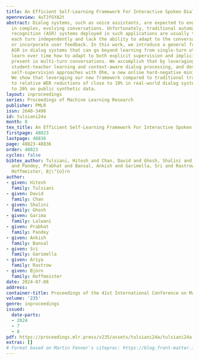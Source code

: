 ```yaml
---
title: An Efficient Self-Learning Framework For Interactive Spoken Dialog Systems
openreview: 4uTJfGYA2t
abstract: Dialog systems, such as voice assistants, are expected to engage with users
  in complex, evolving conversations. Unfortunately, traditional automatic speech
  recognition (ASR) systems deployed in such applications are usually trained to recognize
  each turn independently and lack the ability to adapt to the conversational context
  or incorporate user feedback. In this work, we introduce a general framework for
  ASR in dialog systems that can go beyond learning from single-turn utterances and
  learn over time how to adapt to both explicit supervision and implicit user feedback
  present in multi-turn conversations. We accomplish that by leveraging advances in
  student-teacher learning and context-aware dialog processing, and designing contrastive
  self-supervision approaches with Ohm, a new online hard-negative mining approach.
  We show that leveraging our new framework compared to traditional training leads
  to relative WER reductions of close to 10% in real-world dialog systems, and up
  to 26% on public synthetic data.
layout: inproceedings
series: Proceedings of Machine Learning Research
publisher: PMLR
issn: 2640-3498
id: tulsiani24a
month: 0
tex_title: An Efficient Self-Learning Framework For Interactive Spoken Dialog Systems
firstpage: 48823
lastpage: 48836
page: 48823-48836
order: 48823
cycles: false
bibtex_author: Tulsiani, Hitesh and Chan, David and Ghosh, Shalini and Lalwani, Garima
  and Pandey, Prabhat and Bansal, Ankish and Garimella, Sri and Rastrow, Ariya and
  Hoffmeister, Bj\"{o}rn
author:
- given: Hitesh
  family: Tulsiani
- given: David
  family: Chan
- given: Shalini
  family: Ghosh
- given: Garima
  family: Lalwani
- given: Prabhat
  family: Pandey
- given: Ankish
  family: Bansal
- given: Sri
  family: Garimella
- given: Ariya
  family: Rastrow
- given: Björn
  family: Hoffmeister
date: 2024-07-08
address:
container-title: Proceedings of the 41st International Conference on Machine Learning
volume: '235'
genre: inproceedings
issued:
  date-parts:
  - 2024
  - 7
  - 8
pdf: https://proceedings.mlr.press/v235/assets/tulsiani24a/tulsiani24a.pdf
extras: []
# Format based on Martin Fenner's citeproc: https://blog.front-matter.io/posts/citeproc-yaml-for-bibliographies/
---
```

